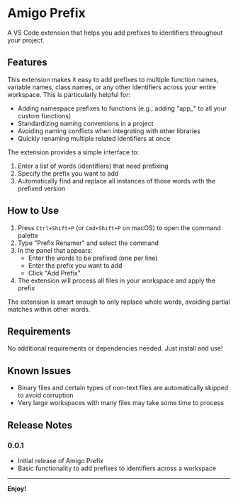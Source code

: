# Amigo Prefix

A VS Code extension that helps you add prefixes to identifiers throughout your project.

## Features

This extension makes it easy to add prefixes to multiple function names, variable names, class names, or any other identifiers across your entire workspace. This is particularly helpful for:

- Adding namespace prefixes to functions (e.g., adding "app_" to all your custom functions)
- Standardizing naming conventions in a project
- Avoiding naming conflicts when integrating with other libraries
- Quickly renaming multiple related identifiers at once

The extension provides a simple interface to:
1. Enter a list of words (identifiers) that need prefixing
2. Specify the prefix you want to add
3. Automatically find and replace all instances of those words with the prefixed version

## How to Use

1. Press `Ctrl+Shift+P` (or `Cmd+Shift+P` on macOS) to open the command palette
2. Type "Prefix Renamer" and select the command
3. In the panel that appears:
   - Enter the words to be prefixed (one per line)
   - Enter the prefix you want to add
   - Click "Add Prefix"
4. The extension will process all files in your workspace and apply the prefix

The extension is smart enough to only replace whole words, avoiding partial matches within other words.

## Requirements

No additional requirements or dependencies needed. Just install and use!

## Known Issues

- Binary files and certain types of non-text files are automatically skipped to avoid corruption
- Very large workspaces with many files may take some time to process

## Release Notes

### 0.0.1

- Initial release of Amigo Prefix
- Basic functionality to add prefixes to identifiers across a workspace

---

**Enjoy!**
